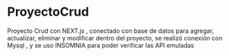 # ProyectoCrud
Proyecto Crud con NEXT.js , conectado con base de datos para agregar, actualizar, eliminar y modificar dentro del proyecto, se realizó conexión con Mysql , y se uso INSOMNIA para poder verificar las API emuladas
